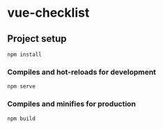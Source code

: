 # vue-checklist

## Project setup
```
npm install
```

### Compiles and hot-reloads for development
```
npm serve
```

### Compiles and minifies for production
```
npm build
```
